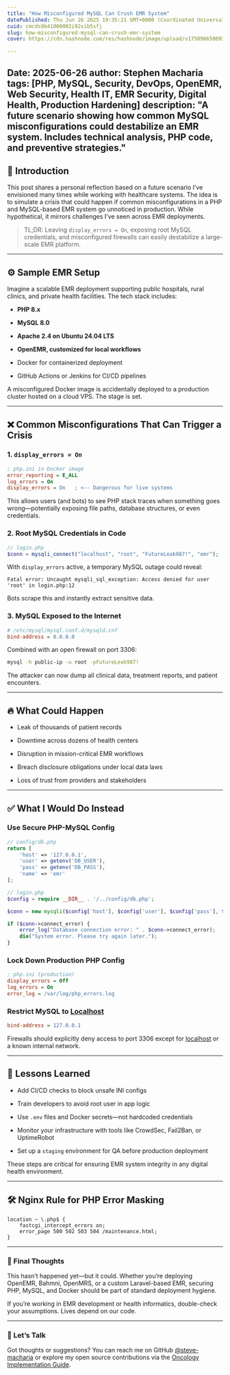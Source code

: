```yaml
---
title: "How Misconfigured MySQL Can Crush EMR System"
datePublished: Thu Jun 26 2025 19:35:21 GMT+0000 (Coordinated Universal Time)
cuid: cmcds9b41000002i92xib5sfj
slug: how-misconfigured-mysql-can-crush-emr-system
cover: https://cdn.hashnode.com/res/hashnode/image/upload/v1750966500933/cdb6b279-e101-4ba5-a57b-ae347d1be822.png

---
```


## Date: 2025-06-26 author: Stephen Macharia tags: \[PHP, MySQL, Security, DevOps, OpenEMR, Web Security, Health IT, EMR Security, Digital Health, Production Hardening\] description: "A future scenario showing how common MySQL misconfigurations could destabilize an EMR system. Includes technical analysis, PHP code, and preventive strategies."

## 🚨 Introduction

This post shares a personal reflection based on a future scenario I’ve envisioned many times while working with healthcare systems. The idea is to simulate a crisis that could happen if common misconfigurations in a PHP and MySQL-based EMR system go unnoticed in production. While hypothetical, it mirrors challenges I’ve seen across EMR deployments.

> TL;DR: Leaving `display_errors = On`, exposing root MySQL credentials, and misconfigured firewalls can easily destabilize a large-scale EMR platform.

---

## ⚙️ Sample EMR Setup

Imagine a scalable EMR deployment supporting public hospitals, rural clinics, and private health facilities. The tech stack includes:

* **PHP 8.x**
    
* **MySQL 8.0**
    
* **Apache 2.4 on Ubuntu 24.04 LTS**
    
* **OpenEMR, customized for local workflows**
    
* Docker for containerized deployment
    
* GitHub Actions or Jenkins for CI/CD pipelines
    

A misconfigured Docker image is accidentally deployed to a production cluster hosted on a cloud VPS. The stage is set.

---

## ❌ Common Misconfigurations That Can Trigger a Crisis

### 1\. `display_errors = On`

```ini
; php.ini in Docker image
error_reporting = E_ALL
log_errors = On
display_errors = On   ; <-- Dangerous for live systems
```

This allows users (and bots) to see PHP stack traces when something goes wrong—potentially exposing file paths, database structures, or even credentials.

### 2\. Root MySQL Credentials in Code

```php
// login.php
$conn = mysqli_connect("localhost", "root", "FutureLeak987!", "emr");
```

With `display_errors` active, a temporary MySQL outage could reveal:

```plaintext
Fatal error: Uncaught mysqli_sql_exception: Access denied for user 'root' in login.php:12
```

Bots scrape this and instantly extract sensitive data.

### 3\. MySQL Exposed to the Internet

```ini
# /etc/mysql/mysql.conf.d/mysqld.cnf
bind-address = 0.0.0.0
```

Combined with an open firewall on port 3306:

```bash
mysql -h public-ip -u root -pFutureLeak987!
```

The attacker can now dump all clinical data, treatment reports, and patient encounters.

---

## 🔥 What Could Happen

* Leak of thousands of patient records
    
* Downtime across dozens of health centers
    
* Disruption in mission-critical EMR workflows
    
* Breach disclosure obligations under local data laws
    
* Loss of trust from providers and stakeholders
    

---

## ✅ What I Would Do Instead

### Use Secure PHP-MySQL Config

```php
// config/db.php
return [
    'host' => '127.0.0.1',
    'user' => getenv('DB_USER'),
    'pass' => getenv('DB_PASS'),
    'name' => 'emr'
];
```

```php
// login.php
$config = require __DIR__ . '/../config/db.php';

$conn = new mysqli($config['host'], $config['user'], $config['pass'], $config['name']);

if ($conn->connect_error) {
    error_log("Database connection error: " . $conn->connect_error);
    die("System error. Please try again later.");
}
```

### Lock Down Production PHP Config

```ini
; php.ini (production)
display_errors = Off
log_errors = On
error_log = /var/log/php_errors.log
```

### Restrict MySQL to [Localhost](http://Localhost)

```ini
bind-address = 127.0.0.1
```

Firewalls should explicitly deny access to port 3306 except for [localhost](http://localhost) or a known internal network.

---

## 🧠 Lessons Learned

* Add CI/CD checks to block unsafe INI configs
    
* Train developers to avoid root user in app logic
    
* Use `.env` files and Docker secrets—not hardcoded credentials
    
* Monitor your infrastructure with tools like CrowdSec, Fail2Ban, or UptimeRobot
    
* Set up a `staging` environment for QA before production deployment
    

These steps are critical for ensuring EMR system integrity in any digital health environment.

---

## 🛠 Nginx Rule for PHP Error Masking

```nginx
location ~ \.php$ {
    fastcgi_intercept_errors on;
    error_page 500 502 503 504 /maintenance.html;
}
```

---

### 📡 Final Thoughts

This hasn’t happened yet—but it could. Whether you’re deploying OpenEMR, Bahmni, OpenMRS, or a custom Laravel-based EMR, securing PHP, MySQL, and Docker should be part of standard deployment hygiene.

If you’re working in EMR development or health informatics, double-check your assumptions. Lives depend on our code.

---

### 👋 Let’s Talk

Got thoughts or suggestions? You can reach me on GitHub [@steve-macharia](https://github.com/steve-macharia) or explore my open source contributions via the [Oncology Implementation Guide](https://steve-macharia.github.io/Oncology-IG-Kenya/).